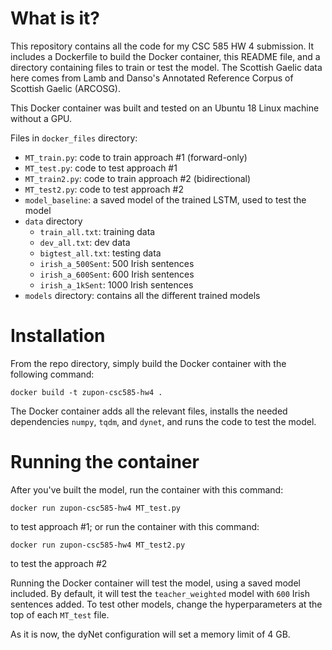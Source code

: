 # What is it?
This repository contains all the code for my CSC 585 HW 4 submission. It includes a Dockerfile to build the Docker container, this README file, and a directory containing files to train or test the model. The Scottish Gaelic data here comes from Lamb and Danso's Annotated Reference Corpus of Scottish Gaelic (ARCOSG).

This Docker container was built and tested on an Ubuntu 18 Linux machine without a GPU.

Files in `docker_files` directory:
- `MT_train.py`:  code to train approach #1 (forward-only)
- `MT_test.py`:  code to test approach #1
- `MT_train2.py`:  code to train approach #2 (bidirectional)
- `MT_test2.py`:  code to test approach #2
- `model_baseline`:  a saved model of the trained LSTM, used to test the model
- `data` directory
  - `train_all.txt`:  training data
  - `dev_all.txt`:  dev data
  - `bigtest_all.txt`:  testing data
  - `irish_a_500Sent`:  500 Irish sentences
  - `irish_a_600Sent`:  600 Irish sentences
  - `irish_a_1kSent`:  1000 Irish sentences
- `models` directory:  contains all the different trained models

# Installation
 From the repo directory, simply build the Docker container with the following command:

 `docker build -t zupon-csc585-hw4 .`

The Docker container adds all the relevant files, installs the needed dependencies `numpy`, `tqdm`, and `dynet`, and runs the code to test the model.

# Running the container
 
 After you've built the model, run the container with this command:

 `docker run zupon-csc585-hw4 MT_test.py`

 to test approach #1; or run the container with this command:

 `docker run zupon-csc585-hw4 MT_test2.py`

 to test the approach #2

Running the Docker container will test the model, using a saved model included. By default, it will test the `teacher_weighted` model with `600` Irish sentences added. To test other models, change the hyperparameters at the top of each `MT_test` file.

As it is now, the dyNet configuration will set a memory limit of 4 GB.

